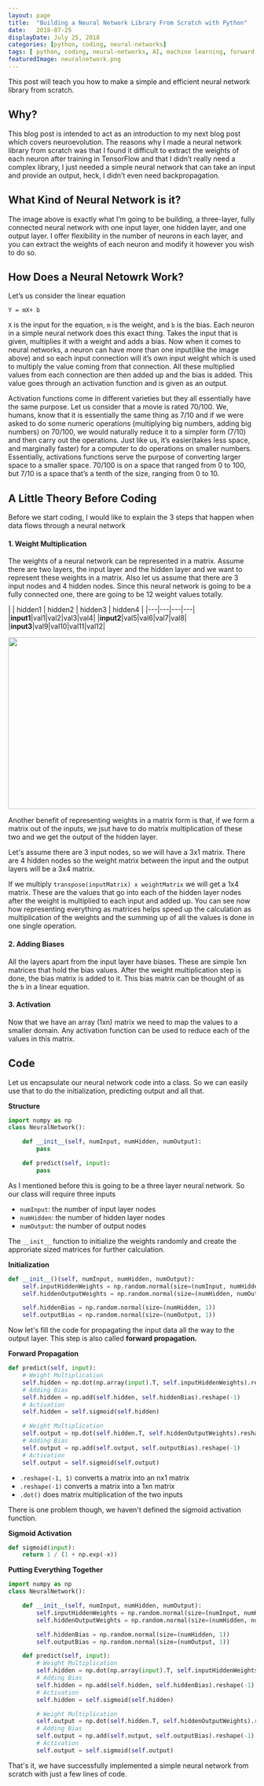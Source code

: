 ```yaml
---
layout: page
title:  "Building a Neural Network Library From Scratch with Python"
date:   2018-07-25
displayDate: July 25, 2018
categories: [python, coding, neural-networks]
tags: [ python, coding, neural-networks, AI, machine learning, forward propagation, artificial intelligence]
featuredImage: neuralnetwork.png
---
```


This post will teach you how to make a simple and efficient neural network library from scratch.

## Why?

This blog post is intended to act as an introduction to my next blog post which covers neuroevolution. The reasons why I made a neural network library from scratch was that I found it difficult to extract the weights of each neuron after training in TensorFlow and that I didn’t really need a complex library, I just needed a simple neural network that can take an input and provide an output, heck, I didn’t even need backpropagation.

## What Kind of Neural Network is it?

The image above is exactly what I’m going to be building, a three-layer, fully connected neural network with one input layer, one hidden layer, and one output layer. I offer flexibility in the number of neurons in each layer, and you can extract the weights of each neuron and modify it however you wish to do so.

## How Does a Neural Netowrk Work?

Let’s us consider the linear equation

`Y = mX+ b`

`X` is the input for the equation, `m` is the weight, and `b` is the bias. Each neuron in a simple neural network does this exact thing. Takes the input that is given, multiplies it with a weight and adds a bias. Now when it comes to neural networks, a neuron can have more than one input(like the image above) and so each input connection will it’s own input weight which is used to multiply the value coming from that connection. All these multiplied values from each connection are then added up and the bias is added. This value goes through an activation function and is given as an output.

Activation functions come in different varieties but they all essentially have the same purpose. Let us consider that a movie is rated 70/100. We, humans, know that it is essentially the same thing as 7/10 and if we were asked to do some numeric operations (multiplying big numbers, adding big numbers) on 70/100, we would naturally reduce it to a simpler form (7/10) and then carry out the operations. Just like us, it’s easier(takes less space, and marginally faster) for a computer to do operations on smaller numbers. Essentially, activations functions serve the purpose of converting larger space to a smaller space. 70/100 is on a space that ranged from 0 to 100, but 7/10 is a space that’s a tenth of the size, ranging from 0 to 10.

## A Little Theory Before Coding

Before we start coding, I would like to explain the 3 steps that happen when data flows through a neural network

#### 1. Weight Multiplication

The weights of a neural network can be represented in a matrix. Assume there are two layers, the input layer and the hidden layer and we want to represent these weights in a matrix. Also let us assume that there are 3 input nodes and 4 hidden nodes. Since this neural network is going to be a fully connected one, there are going to be 12 weight values totally.

|  | hidden1 | hidden2 | hidden3 | hidden4 |
|---|---|---|---|
|**input1**|val1|val2|val3|val4|
|**input2**|val5|val6|val7|val8|
|**input3**|val9|val10|val11|val12|

<img src="{{site.baseurl}}/images/neuralNetworkMatrix.png" width="700" height="350">

Another benefit of representing weights in a matrix form is that, if we form a matrix out of the inputs, we jsut have to do matrix multiplication of these two and we get the output of the hidden layer.

Let's assume there are 3 input nodes, so we will have a 3x1 matrix.
There are 4 hidden nodes so the weight matrix between the input and the output layers will be a 3x4 matrix.

If we multiply `transpose(inputMatrix) x weightMatrix` we will get a 1x4 matrix. These are the values that go into each of the hidden layer nodes after the weight is multiplied to each input and added up. You can see now how representing everything as matrices helps speed up the calculation as multiplication of the weights and the summing up of all the values is done in one single operation.

#### 2. Adding Biases

All the layers apart from the input layer have biases. These are simple 1xn matrices that hold the bias values. After the weight multiplication step is done, the bias matrix is added to it. This bias matrix can be thought of as the `b` in a linear equation.

#### 3. Activation

Now that we have an array (1xn) matrix we need to map the values to a smaller domain. Any activation function can be used to reduce each of the values in this matrix.

## Code

Let us encapsulate our neural network code into a class. So we can easily use that to do the initialization, predicting output and all that.

**Structure**
```python
import numpy as np
class NeuralNetwork():

    def __init__(self, numInput, numHidden, numOutput):
        pass

    def predict(self, input):
        pass
```

As I mentioned before this is going to be a three layer neural network. So our class will require three inputs

- `numInput`: the number of input layer nodes
- `numHidden`: the number of hidden layer nodes
- `numOutput`: the number of output nodes

The `__init__` function to initialize the weights randomly and create the approriate sized matrices for further calculation.

**Initialization**
```python
def __init__()(self, numInput, numHidden, numOutput):
    self.inputHiddenWeights = np.random.normal(size=(numInput, numHidden))
    self.hiddenOutputWeights = np.random.normal(size=(numHidden, numOutput))

    self.hiddenBias = np.random.normal(size=(numHidden, 1))
    self.outputBias = np.random.normal(size=(numOutput, 1))
```

Now let's fill the code for propagating the input data all the way to the output layer. This step is also called **forward propagation.**

**Forward Propagation**
```python
def predict(self, input):
    # Weight Multiplication
    self.hidden = np.dot(np.array(input).T, self.inputHiddenWeights).reshape(-1, 1)
    # Adding Bias
    self.hidden = np.add(self.hidden, self.hiddenBias).reshape(-1)
    # Activation
    self.hidden = self.sigmoid(self.hidden)

    # Weight Multiplication
    self.output = np.dot(self.hidden.T, self.hiddenOutputWeights).reshape((-1, 1))
    # Adding Bias
    self.output = np.add(self.output, self.outputBias).reshape(-1)
    # Activation
    self.output = self.sigmoid(self.output)
```

- `.reshape(-1, 1)` converts a matrix into an nx1 matrix
- `.reshape(-1)` converts a matrix into a 1xn matrix
- `.dot()` does matrix multiplication of the two inputs
  
There is one problem though, we haven't defined the sigmoid activation function.

**Sigmoid Activation**
```python
def sigmoid(input):
    return 1 / (1 + np.exp(-x))
```

**Putting Everything Together**
```python
import numpy as np
class NeuralNetwork():

    def __init__(self, numInput, numHidden, numOutput):
        self.inputHiddenWeights = np.random.normal(size=(numInput, numHidden))
        self.hiddenOutputWeights = np.random.normal(size=(numHidden, numOutput))

        self.hiddenBias = np.random.normal(size=(numHidden, 1))
        self.outputBias = np.random.normal(size=(numOutput, 1))

    def predict(self, input):
        # Weight Multiplication
        self.hidden = np.dot(np.array(input).T, self.inputHiddenWeights).reshape(-1, 1)
        # Adding Bias
        self.hidden = np.add(self.hidden, self.hiddenBias).reshape(-1)
        # Activation
        self.hidden = self.sigmoid(self.hidden)

        # Weight Multiplication
        self.output = np.dot(self.hidden.T, self.hiddenOutputWeights).reshape((-1, 1))
        # Adding Bias
        self.output = np.add(self.output, self.outputBias).reshape(-1)
        # Activation
        self.output = self.sigmoid(self.output)
```

That's it, we have successfully implemented a simple neural network from scratch with just a few lines of code.